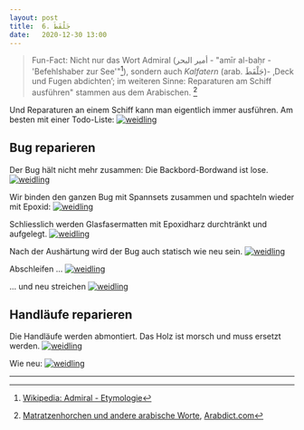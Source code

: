 ```yaml
---
layout: post
title:  6. جَلْفَطَ
date:   2020-12-30 13:00
---
```



>Fun-Fact: Nicht nur das Wort Admiral (أمير البحر - "amīr al-baḥr - 'Befehlshaber zur See'"[^1]), sondern auch _Kalfatern_ (arab. جَلْفَطَ)- ‚Deck und Fugen abdichten’; im weiteren Sinne: Reparaturen am Schiff ausführen" stammen aus dem Arabischen. [^2]

Und Reparaturen an einem Schiff kann man eigentlich immer ausführen. Am besten mit einer Todo-Liste:
[![weidling](/img/todo.jpg)](/img/todo.jpg)

## Bug reparieren
Der Bug hält nicht mehr zusammen: Die Backbord-Bordwand ist lose.
[![weidling](/img/bug-reparatur.jpg)](/img/bug-reparatur.jpg)

Wir binden den ganzen Bug mit Spannsets zusammen und spachteln wieder mit Epoxid:
[![weidling](/img/bug-reparatur2.jpg)](/img/bug-reparatur2.jpg)

Schliesslich werden Glasfasermatten mit Epoxidharz durchtränkt und aufgelegt.
[![weidling](/img/bug-reparatur3.jpg)](/img/bug-reparatur3.jpg)

Nach der Aushärtung wird der Bug auch statisch wie neu sein.
[![weidling](/img/bug-reparatur4.jpg)](/img/bug-reparatur4.jpg)

Abschleifen ...
[![weidling](/img/bug-reparatur5.jpg)](/img/bug-reparatur5.jpg)

... und neu streichen
[![weidling](/img/bug-reparatur6.jpg)](/img/bug-reparatur6.jpg)


## Handläufe reparieren
Die Handläufe werden abmontiert. Das Holz ist morsch und muss ersetzt werden.
[![weidling](/img/handlauf.jpg)](/img/handlauf.jpg)

Wie neu:
[![weidling](/img/handlauf2.jpg)](/img/handlauf2.jpg)

---
[^1]: [Wikipedia: Admiral - Etymologie](https://de.wikipedia.org/wiki/Admiral#Etymologie)

[^2]: [Matratzenhorchen und andere arabische Worte](https://www.dw.com/de/matratzenhorchen-und-andere-arabische-worte/a-2339594), [Arabdict.com](https://www.arabdict.com/en/deutsch-arabisch/Kalfatern)



